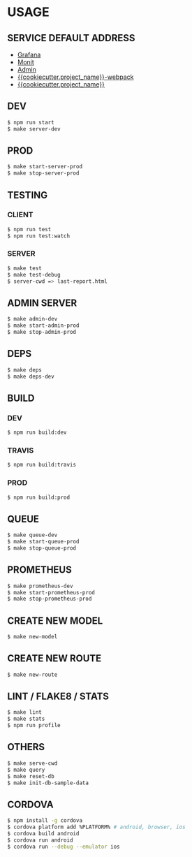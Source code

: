 # USAGE

## SERVICE DEFAULT ADDRESS

* [Grafana](http://127.0.0.1:3000)
* [Monit](http://127.0.0.1:2812)
* [Admin](http://127.0.0.1:31337)
* [{{cookiecutter.project_name}}-webpack](http://127.0.0.1:8080)
* [{{cookiecutter.project_name}}](http://127.0.0.1:8000)

## DEV

```bash
$ npm run start
$ make server-dev
```

## PROD

```bash
$ make start-server-prod
$ make stop-server-prod
```

## TESTING

### CLIENT

```bash
$ npm run test
$ npm run test:watch
```

### SERVER

```bash
$ make test
$ make test-debug
$ server-cwd => last-report.html
```


## ADMIN SERVER

```bash
$ make admin-dev
$ make start-admin-prod
$ make stop-admin-prod
```

## DEPS

```bash
$ make deps
$ make deps-dev
```

## BUILD

### DEV

```bash
$ npm run build:dev
```

### TRAVIS

```bash
$ npm run build:travis
```

### PROD

```bash
$ npm run build:prod
```

## QUEUE

```bash
$ make queue-dev
$ make start-queue-prod
$ make stop-queue-prod
```

## PROMETHEUS

```bash
$ make prometheus-dev
$ make start-prometheus-prod
$ make stop-prometheus-prod
```

## CREATE NEW MODEL

```bash
$ make new-model
```

## CREATE NEW ROUTE

```bash
$ make new-route
```

## LINT / FLAKE8 / STATS

```bash
$ make lint
$ make stats
$ npm run profile
```

## OTHERS

```bash
$ make serve-cwd
$ make query
$ make reset-db
$ make init-db-sample-data
```

## CORDOVA

```bash
$ npm install -g cordova
$ cordova platform add %PLATFORM% # android, browser, ios
$ cordova build android
$ cordova run android
$ cordova run --debug --emulator ios
```

